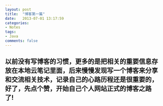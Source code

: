 ```yaml
---
layout: post
title:  "博客第一篇"
date:   2013-07-01 13:17:59
categories: 
- Notes 
tags:
- Java
comments: false
---
```



<h2>   以前没有写博客的习惯，更多的是把相关的重要信息存放在本地云笔记里面，后来慢慢发现写一个博客来分享和交流相关技术，记录自己的心路历程还是很重要的，好了，先点个赞，开始自己个人网站正式的博客之路了!
</h2>



